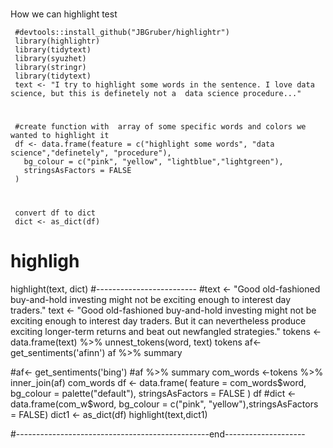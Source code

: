 #
 How we can highlight test 
 
     #devtools::install_github("JBGruber/highlightr")
     library(highlightr)
     library(tidytext)
     library(syuzhet)
     library(stringr)
     library(tidytext)
     text <- "I try to highlight some words in the sentence. I love data science, but this is definetely not a  data science procedure..."

# 
     #create function with  array of some specific words and colors we wanted to highlight it
     df <- data.frame(feature = c("highlight some words", "data science","definetely", "procedure"),
       bg_colour = c("pink", "yellow", "lightblue","lightgreen"),
       stringsAsFactors = FALSE
     )
# 
     convert df to dict
     dict <- as_dict(df)

# highligh 
highlight(text, dict)
#-------------------------
      #text <- "Good old-fashioned buy-and-hold investing might not be exciting enough to interest day traders."
      text <-  "Good old-fashioned buy-and-hold investing might not be exciting enough to interest day traders. But it can nevertheless produce exciting longer-term       returns and beat out newfangled strategies."
      tokens <-  data.frame(text) %>% unnest_tokens(word, text)
      tokens
      af<- get_sentiments('afinn')
      af %>% summary

#af<- get_sentiments('bing')
#af %>% summary
com_words <-tokens %>% inner_join(af)
com_words
df <- data.frame(
  feature = com_words$word,
  bg_colour = palette("default"),
  stringsAsFactors = FALSE
)
df
#dict <- data.frame(com_w$word, bg_colour = c("pink", "yellow"),stringsAsFactors = FALSE)
dict1 <- as_dict(df)
highlight(text,dict1)



#------------------------------------------------end--------------------
